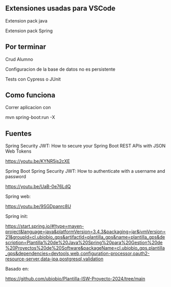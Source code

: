 ## Extensiones usadas para VSCode

Extension pack java

Extension pack Spring

## Por terminar

Crud Alumno

Configuracion de la base de datos no es persistente

Tests con Cypress o JUnit

## Como funciona 
Correr aplicacion con

mvn spring-boot:run -X  


## Fuentes
Spring Security JWT: How to secure your Spring Boot REST APIs with JSON Web Tokens

  https://youtu.be/KYNR5js2cXE
  
Spring Boot Spring Security JWT: How to authenticate with a username and password

  https://youtu.be/UaB-0e76LdQ
  
Spring web:

https://youtu.be/9SGDpanrc8U

Spring init:

https://start.spring.io/#!type=maven-project&language=java&platformVersion=3.4.3&packaging=jar&jvmVersion=21&groupId=cl.ubiobio_gps&artifactId=plantilla_gps&name=plantilla_gps&description=Plantilla%20de%20Java%20Spring%20para%20Gestion%20de%20Proyectos%20de%20Software&packageName=cl.ubiobio_gps.plantilla_gps&dependencies=devtools,web,configuration-processor,oauth2-resource-server,data-jpa,postgresql,validation

Basado en:

https://github.com/ubiobio/Plantilla-ISW-Proyecto-2024/tree/main
